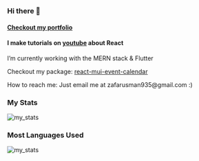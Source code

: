 ### Hi there 👋


#### <a href="https://my-portfolio-gold-six.vercel.app/">Checkout my portfolio</a>



#### I make tutorials on <a href="https://www.youtube.com/channel/UCWdnFCZ3L5di3EMFksP8Y_g">youtube</a> about React


<p>
  I’m currently working with the MERN stack & Flutter
</p>


<p>
  Checkout my package: <a href="https://www.npmjs.com/package/react-mui-event-calendar">react-mui-event-calendar</a>
</p>

<p>
  How to reach me: Just email me at zafarusman935@gmail.com :)
</p>

### My Stats
<img src="https://github-readme-stats.vercel.app/api?username=MUK-Dev&count_private=true&theme=dracula" alt="my_stats"/>

### Most Languages Used
<img src="https://github-readme-stats.vercel.app/api/top-langs/?username=MUK-Dev&theme=dracula" alt="my_stats"/>

<!--
**MUK-Dev/MUK-Dev** is a ✨ _special_ ✨ repository because its `README.md` (this file) appears on your GitHub profile.

Here are some ideas to get you started:

- 🔭 I’m currently working on ...
- 🌱 I’m currently learning ...
- 👯 I’m looking to collaborate on ...
- 🤔 I’m looking for help with ...
- 💬 Ask me about ...
- 📫 How to reach me: ...
- 😄 Pronouns: ...
- ⚡ Fun fact: ...
-->
